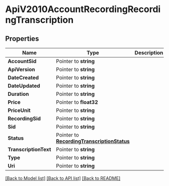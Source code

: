 # ApiV2010AccountRecordingRecordingTranscription

## Properties

Name | Type | Description | Notes
------------ | ------------- | ------------- | -------------
**AccountSid** | Pointer to **string** |  | [optional] 
**ApiVersion** | Pointer to **string** |  | [optional] 
**DateCreated** | Pointer to **string** |  | [optional] 
**DateUpdated** | Pointer to **string** |  | [optional] 
**Duration** | Pointer to **string** |  | [optional] 
**Price** | Pointer to **float32** |  | [optional] 
**PriceUnit** | Pointer to **string** |  | [optional] 
**RecordingSid** | Pointer to **string** |  | [optional] 
**Sid** | Pointer to **string** |  | [optional] 
**Status** | Pointer to [**RecordingTranscriptionStatus**](recording_transcription_status.md) |  | [optional] 
**TranscriptionText** | Pointer to **string** |  | [optional] 
**Type** | Pointer to **string** |  | [optional] 
**Uri** | Pointer to **string** |  | [optional] 

[[Back to Model list]](../README.md#documentation-for-models) [[Back to API list]](../README.md#documentation-for-api-endpoints) [[Back to README]](../README.md)


